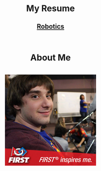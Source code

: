 <center>
<h1>My Resume</h1>
<h2><a href="/robotics">Robotics</a></h2>
<br>
<h1>About Me</h1>
<h1><img src="profile.jpg" alt="Tayler Uva" style="width: 300px;"/></h1>
</center>
